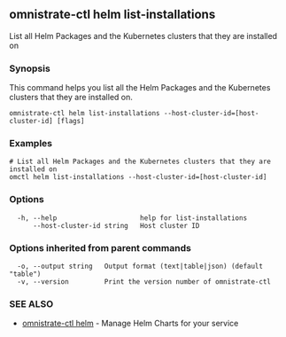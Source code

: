 ## omnistrate-ctl helm list-installations

List all Helm Packages and the Kubernetes clusters that they are installed on

### Synopsis

This command helps you list all the Helm Packages and the Kubernetes clusters that they are installed on.

```
omnistrate-ctl helm list-installations --host-cluster-id=[host-cluster-id] [flags]
```

### Examples

```
# List all Helm Packages and the Kubernetes clusters that they are installed on
omctl helm list-installations --host-cluster-id=[host-cluster-id]
```

### Options

```
  -h, --help                     help for list-installations
      --host-cluster-id string   Host cluster ID
```

### Options inherited from parent commands

```
  -o, --output string   Output format (text|table|json) (default "table")
  -v, --version         Print the version number of omnistrate-ctl
```

### SEE ALSO

- [omnistrate-ctl helm](omnistrate-ctl_helm.md) - Manage Helm Charts for your service
